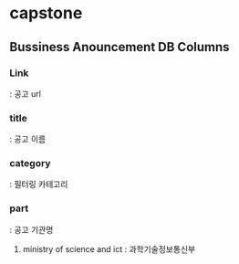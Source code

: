 # capstone

## Bussiness Anouncement DB Columns 
### Link 
: 공고 url

### title 
: 공고 이름

### category 
: 필터링 카테고리

### part 
: 공고 기관명
1) ministry of science and ict : 과학기술정보통신부
